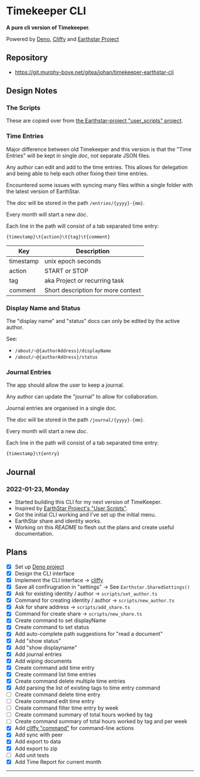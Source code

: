 # Timekeeper CLI

**A pure cli version of Timekeeper.**

Powered by [Deno](https://deno.land), [Cliffy](https://deno.land/x/cliffy) and [Earthstar Project](https://github.com/earthstar-project/earthstar)

## Repository

- <https://git.murphy-bove.net/gitea/johan/timekeeper-earthstar-cli>

## Design Notes

### The Scripts

These are copied over from [the Earthstar-project "user_scripts" project](https://github.com/earthstar-project/user_scripts).

### Time Entries

Major difference between old Timekeeper and this version is that the "Time Entries" will be kept in single _doc_, not separate JSON files.

Any author can edit and add to the time entries. This allows for delegation and being able to help each other fixing their time entries.

Encountered some issues with syncing many files within a single folder with the latest version of EarthStar.

The _doc_ will be stored in the path `/entries/{yyyy}-{mm}`.

Every month will start a new _doc_.

Each line in the path will consist of a tab separated time entry:

    {timestamp}\t{action}\t{tag}\t{comment}

| Key       | Description                        |
|-----------|------------------------------------|
| timestamp | unix epoch seconds                 |
| action    | START or STOP                      |
| tag       | aka Project or recurring task      |
| comment   | Short description for more context |

### Display Name and Status

The "display name" and "status" docs can only be edited by the active author.

See:

- `/about/~@{authorAddress}/displayName`
- `/about/~@{authorAddress}/status`

### Journal Entries

The app should allow the user to keep a journal.

Any author can update the "journal" to allow for collaboration.

Journal entries are organised in a single doc.

The _doc_ will be stored in the path `/journal/{yyyy}-{mm}`.

Every month will start a new _doc_.

Each line in the path will consist of a tab separated time entry:

    {timestamp}\t{entry}

## Journal

### 2022-01-23, Monday

- Started building this CLI for my next version of TimeKeeper.
- Inspired by [EarthStar Project's "User Scripts"](https://github.com/earthstar-project/user_scripts).
- Got the initial CLI working and I've set up the initial menu.
- EarthStar share and identity works.
- Working on this _README_ to flesh out the plans and create useful documentation.

## Plans

- [x] Set up [Deno project](https://deno.land)
- [x] Design the CLI interface
- [x] Implement the CLI interface -> [cliffy](https://deno.land/x/cliffy)
- [x] Save all confirugration in "settings" -> See `Earthstar.SharedSettings()`
- [x] Ask for existing identity / author -> `scripts/set_author.ts`
- [x] Command for creating identity / author -> `scripts/new_author.ts`
- [x] Ask for share address -> `scripts/add_share.ts`
- [x] Command for create share -> `scripts/new_share.ts`
- [x] Create command to set displayName
- [x] Create command to set status
- [x] Add auto-complete path suggestions for "read a document"
- [x] Add "show status"
- [x] Add "show displayname"
- [x] Add journal entries
- [x] Add wiping documents
- [x] Create command add time entry
- [x] Create command list time entries
- [x] Create command delete multiple time entries
- [x] Add parsing the list of existing tags to time entry command
- [ ] Create command delete time entry
- [ ] Create command edit time entry
- [ ] Create command filter time entry by week
- [ ] Create command summary of total hours worked by tag
- [ ] Create command summary of total hours worked by tag and per week
- [x] Add [cliffy "command"](https://cliffy.io/docs@v0.25.7/command) for command-line actions
- [x] Add sync with peer
- [x] Add export to data
- [x] Add export to zip
- [ ] Add unit tests
- [x] Add Time Report for current month

---